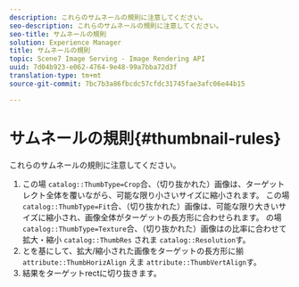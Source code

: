 ```yaml
---
description: これらのサムネールの規則に注意してください。
seo-description: これらのサムネールの規則に注意してください。
seo-title: サムネールの規則
solution: Experience Manager
title: サムネールの規則
topic: Scene7 Image Serving - Image Rendering API
uuid: 7d04b923-e062-4764-9e48-99a7bba72d3f
translation-type: tm+mt
source-git-commit: 7bc7b3a86fbcdc57cfdc31745fae3afc06e44b15

---
```



# サムネールの規則{#thumbnail-rules}

これらのサムネールの規則に注意してください。

1. この場 `catalog::ThumbType=Crop`合、（切り抜かれた）画像は、ターゲットレクト全体を覆いながら、可能な限り小さいサイズに縮小されます。 この場 `catalog::ThumbType=Fit`合、（切り抜かれた）画像は、可能な限り大きいサイズに縮小され、画像全体がターゲットの長方形に合わせられます。 の場 `catalog::ThumbType=Texture`合、（切り抜かれた）画像はの比率に合わせて拡大・縮小 `catalog::ThumbRes` されま `catalog::Resolution`す。
1. とを基にして、拡大/縮小された画像をターゲットの長方形に揃 `attribute::ThumbHorizAlign` えま `attribute::ThumbVertAlign`す。
1. 結果をターゲットrectに切り抜きます。


